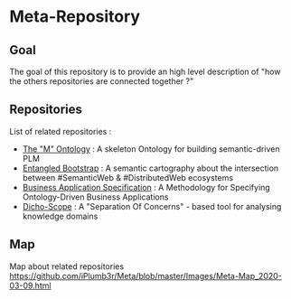 Meta-Repository
==
Goal
-
The goal of this repository is to provide an high level description of 
"how the others repositories are connected together ?"

Repositories
-
List of related repositories :   
* <a href="https://github.com/iPlumb3r/The_M_Ontology">The "M" Ontology</a> : A skeleton Ontology for building semantic-driven PLM    
* <a href="https://github.com/iPlumb3r/EntangledBootstrap">Entangled Bootstrap</a> : A semantic cartography about the intersection between #SemanticWeb & #DistributedWeb ecosystems   
* <a href="https://github.com/iPlumb3r/BizApp-Spec-Methodo">Business Application Specification</a> : A Methodology for Specifying Ontology-Driven Business Applications   
* <a href="https://github.com/iPlumb3r/Dicho-Scope">Dicho-Scope</a> : A "Separation Of Concerns" - based tool for analysing knowledge domains    

Map
-
Map about related repositories
https://github.com/iPlumb3r/Meta/blob/master/Images/Meta-Map_2020-03-09.html
